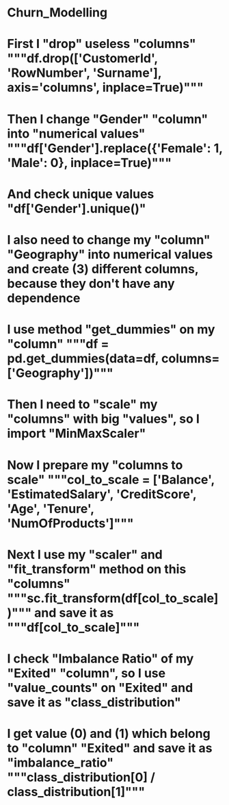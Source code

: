 # Churn_Modelling
# First I "drop" useless "columns" """df.drop(['CustomerId', 'RowNumber', 'Surname'], axis='columns', inplace=True)"""
# Then I change "Gender" "column" into "numerical values" """df['Gender'].replace({'Female': 1, 'Male': 0}, inplace=True)""" 
# And check unique values "df['Gender'].unique()"
# I also need to change my "column" "Geography" into numerical values and create (3) different columns, because they don't have any dependence
# I use method "get_dummies" on my "column" """df = pd.get_dummies(data=df, columns=['Geography'])"""
# Then I need to "scale" my "columns" with big "values", so I import "MinMaxScaler"
# Now I prepare my "columns to scale" """col_to_scale = ['Balance', 'EstimatedSalary', 'CreditScore', 'Age', 'Tenure', 'NumOfProducts']"""
# Next I use my "scaler" and "fit_transform" method on this "columns" """sc.fit_transform(df[col_to_scale])""" and save it as """df[col_to_scale]"""
# I check "Imbalance Ratio" of my "Exited" "column", so I use "value_counts" on "Exited" and save it as "class_distribution"
# I get value (0) and (1) which belong to "column" "Exited" and save it as "imbalance_ratio" """class_distribution[0] / class_distribution[1]"""
